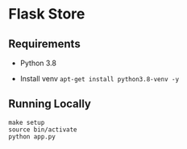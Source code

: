 # Flask Store

## Requirements

- Python 3.8

- Install venv ``apt-get install python3.8-venv -y``

## Running Locally

~~~~
make setup
source bin/activate
python app.py
~~~~